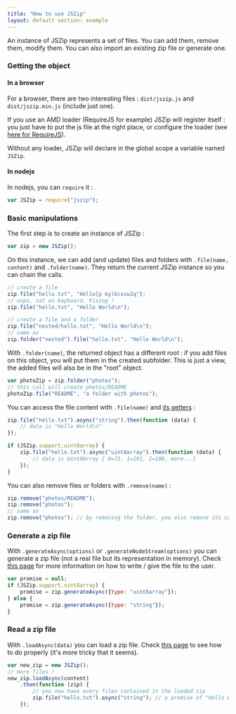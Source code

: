 ```yaml
---
title: "How to use JSZip"
layout: default section: example
---
```


An instance of JSZip represents a set of files. You can add them, remove them, modify them. You can also import an
existing zip file or generate one.

### Getting the object

#### In a browser

For a browser, there are two interesting files : `dist/jszip.js` and
`dist/jszip.min.js` (include just one).

If you use an AMD loader (RequireJS for example) JSZip will register itself :
you just have to put the js file at the right place, or configure the loader
(see [here for RequireJS](http://requirejs.org/docs/api.html#config-paths)).

Without any loader, JSZip will declare in the global scope a variable named `JSZip`.

#### In nodejs

In nodejs, you can `require` it :

```js
var JSZip = require("jszip");
```

### Basic manipulations

The first step is to create an instance of JSZip :

```js
var zip = new JSZip();
```

On this instance, we can add (and update) files and folders with
`.file(name, content)` and `.folder(name)`. They return the current JSZip instance so you can chain the calls.

```js
// create a file
zip.file("hello.txt", "Hello[p my)6cxsw2q");
// oops, cat on keyboard. Fixing !
zip.file("hello.txt", "Hello World\n");

// create a file and a folder
zip.file("nested/hello.txt", "Hello World\n");
// same as
zip.folder("nested").file("hello.txt", "Hello World\n");
```

With `.folder(name)`, the returned object has a different root : if you add files on this object, you will put them in
the created subfolder. This is just a view, the added files will also be in the "root" object.

```js
var photoZip = zip.folder("photos");
// this call will create photos/README
photoZip.file("README", "a folder with photos");
```

You can access the file content with `.file(name)` and
[its getters]({{site.baseurl}}/documentation/api_zipobject.html) :

```js
zip.file("hello.txt").async("string").then(function (data) {
    // data is "Hello World\n"
});

if (JSZip.support.uint8array) {
    zip.file("hello.txt").async("uint8array").then(function (data) {
        // data is Uint8Array { 0=72, 1=101, 2=108, more...}
    });
}
```

You can also remove files or folders with `.remove(name)` :

```js
zip.remove("photos/README");
zip.remove("photos");
// same as
zip.remove("photos"); // by removing the folder, you also remove its content.
```

### Generate a zip file

With `.generateAsync(options)` or `.generateNodeStream(options)` you can generate a zip file (not a real file but its
representation in memory). Check
[this page]({{site.baseurl}}/documentation/howto/write_zip.html) for more information on how to write / give the file to
the user.

```js
var promise = null;
if (JSZip.support.uint8array) {
    promise = zip.generateAsync({type: "uint8array"});
} else {
    promise = zip.generateAsync({type: "string"});
}
```

### Read a zip file

With `.loadAsync(data)` you can load a zip file. Check
[this page]({{site.baseurl}}/documentation/howto/read_zip.html) to see how to do properly (it's more tricky that it
seems).

```js
var new_zip = new JSZip();
// more files !
new_zip.loadAsync(content)
    .then(function (zip) {
        // you now have every files contained in the loaded zip
        zip.file("hello.txt").async("string"); // a promise of "Hello World\n"
    });
```

